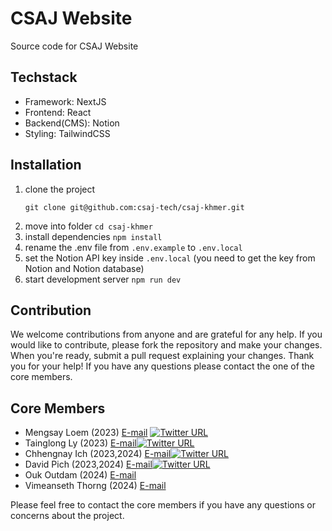 # CSAJ Website

Source code for CSAJ Website

## Techstack

- Framework: NextJS
- Frontend: React
- Backend(CMS): Notion
- Styling: TailwindCSS

## Installation

1. clone the project
   ```
   git clone git@github.com:csaj-tech/csaj-khmer.git
   ```
2. move into folder `cd csaj-khmer`
3. install dependencies `npm install`
4. rename the .env file from `.env.example` to `.env.local`
5. set the Notion API key inside `.env.local` (you need to get the key from Notion and Notion database)
6. start development server `npm run dev`

## Contribution

We welcome contributions from anyone and are grateful for any help. If you would like to contribute, please fork the repository and make your changes. When you're ready, submit a pull request explaining your changes. Thank you for your help! If you have any questions please contact the one of the core members.

## Core Members
   - Mengsay Loem (2023) [E-mail](mailto:mengsaylms@gmail.com)
     [![Twitter URL](https://img.shields.io/twitter/url/https/twitter.com/bukotsunikki.svg?style=social&label=Follow%20%40loem_ms)](https://twitter.com/loem_ms)
   - Tainglong Ly (2023) [E-mail](mailto:lytanglong5@gmail.com)[![Twitter URL](https://img.shields.io/twitter/url/https/twitter.com/bukotsunikki.svg?style=social&label=Follow%20%40TainglongL)](https://twitter.com/TainglongL)
   - Chhengnay Ich (2023,2024) [E-mail](mailto:chhengnay112@gmail.com)[![Twitter URL](https://img.shields.io/twitter/url/https/twitter.com/bukotsunikki.svg?style=social&label=Follow%20%40choasara1)](https://twitter.com/choasara1)
   - David Pich (2023,2024) [E-mail](mailto:davidpich.kh@gmail.com)[![Twitter URL](https://img.shields.io/twitter/url/https/twitter.com/bukotsunikki.svg?style=social&label=Follow%20%40aiosym)](https://twitter.com/aiosym)
   - Ouk Outdam (2024) [E-mail](mailto:outdam.ouk103@gmail.com)
   - Vimeanseth Thorng (2024) [E-mail](mailto:vimeanseththorngstf@gmail.com)

Please feel free to contact the core members if you have any questions or concerns about the project.

